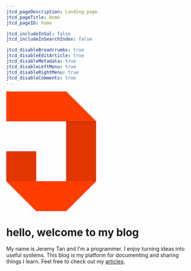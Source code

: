 ```yaml
---
jtcd_pageDescription: Landing page.
jtcd_pageTitle: Home
jtcd_pageID: home

jtcd_includeInSal: false
jtcd_includeInSearchIndex: false

jtcd_disableBreadcrumbs: true
jtcd_disableEditArticle: true
jtcd_disableMetadata: true
jtcd_disableLeftMenu: true
jtcd_disableRightMenu: true
jtcd_disableComments: true
---
```


<svg id="logo" version="1.1" xmlns="http://www.w3.org/2000/svg" xmlns:xlink="http://www.w3.org/1999/xlink" x="0px" y="0px" width="240px"
	 height="320px" viewBox="0 0 240 320" enable-background="new 0 0 240 320" xml:space="preserve">
    <g id="wrapper">
	    <g id="segment-one">
		    <g id="right" fill="#E23600">
			    <polygon id="right-top-tri" points="160,80 240,80 160,0"/>
			    <rect id="right-quad" x="160" y="80" width="80" height="160" />
			    <polygon id="right-bottom-tri" points="160,320 240,240 160,240" />
                <linearGradient id="gradient" gradientUnits="userSpaceOnUse" x1="200" y1="85" x2="200" y2="80">
				    <stop  offset="0" style="stop-color:#000000;stop-opacity:0"/>
				    <stop  offset="1" style="stop-color:#000000;stop-opacity:0.15"/>
			    </linearGradient>
			    <rect id="right-gradient" x="160" y="80" fill="url(#gradient)" width="80" height="5"/>
		    </g>
		    <g id="segment-two">
			    <g id="left" fill="#E23600">
				    <rect id="left-quad" y="160"  width="80" height="80"/>
				    <polygon id="left-tri" points="80,320 80,240 0,240 				"/>
			    </g>
			    <g id="bottom" fill="#FE3D00">
				    <polygon id="bottom-right-tri" points="160,240 160,320 240,240 				"/>
				    <rect id="bottom-quad" x="80" y="240" width="80" height="80"/>
				    <polygon id="bottom-left-tri" points="0,240 80,320 80,240 				"/>
			    </g>
		    </g>
	    </g>
    <path id="heart-left" fill="#FE3D00" d="M0,0c22,0,40,17.908,40,40c0,22.091-18,40-40,40V0z"/>
	<path id="heart-right" fill="#FE3D00" d="M0,0c0,22,17.909,40,40,40c22.092,0,40-18,40-40H0z"/>
	<g id="top" fill="#FE3D00">
		 <rect id="top-quad"  width="160" height="80" />
		 <polygon id="top-tri" points="160,80 240,80 160,0"/>
 	</g>
</svg>

# hello, welcome to my blog
My name is Jeremy Tan and I'm a programmer. I enjoy turning ideas into useful systems. This 
blog is my platform for documenting and sharing things I learn. Feel free to check out my [articles](/articles/allArticles.html).